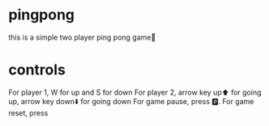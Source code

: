 # pingpong
this is a simple two player ping pong game🏓

# controls
For player 1, W for up and S for down 
For player 2, arrow key up⬆️ for going up, arrow key down⬇️ for going down
For game pause, press 🅿️.
For game reset, press 